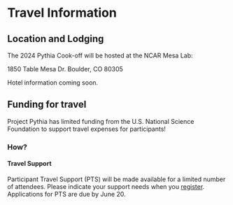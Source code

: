 # Travel Information

## Location and Lodging

The 2024 Pythia Cook-off will be hosted at the NCAR Mesa Lab:

1850 Table Mesa Dr.
Boulder, CO 80305

Hotel information coming soon.

## Funding for travel

Project Pythia has limited funding from the U.S. National Science Foundation to support travel expenses for participants!

### How?

#### Travel Support

Participant Travel Support (PTS) will be made available for a limited number of attendees. Please indicate your support needs when you [register](https://www.eventsquid.com/contestant-reg.cfm?event_id=27191). Applications for PTS are due by June 20.
